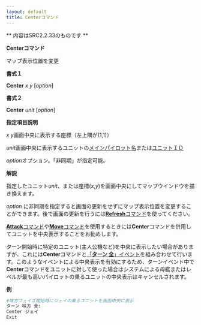 ```yaml
---
layout: default
title: Centerコマンド
---
```

** 内容はSRC2.2.33のものです **

**Centerコマンド**

マップ表示位置を変更

**書式１**

**Center** *x y* [*option*]

**書式２**

**Center** *unit* [*option*]

**指定項目説明**

*x y*画面中央に表示する座標（左上隅が(1,1)）

*unit*画面中央に表示するユニットの[メインパイロット名](メインパイロット名.md)または[ユニットＩＤ](ユニットＩＤ.md)

*option*オプション。「非同期」が指定可能。

**解説**

指定したユニット*unit*、または座標(*x*,*y*)を画面中央にしてマップウインドウを描き換えます。

*option* に非同期を指定すると画面の更新をせずにマップ表示位置を変更することができます。後で画面の更新を行うには[**Refresh**コマンド](Refreshコマンド.md)を使ってください。

[**Attack**コマンド](Attackコマンド.md)や[**Move**コマンド](Moveコマンド.md)を使用するときには**Center**コマンドを併用してユニットを中央表示することをお勧めします。

ターン開始時に特定のユニット(主人公機など)を中央に表示したい場合がありますが、これには**Center**コマンドと[「**ターン 全**」イベント](ターンイベント.md)を組み合わせて行います。このようなイベントによる中央表示を有効にするため、ターンイベント中で**Center**コマンドをユニットに対して使った場合はシステムによる母艦またはレベルが最も高いパイロットの乗るユニットの中央表示はキャンセルされます。

**例**
```sh
#味方フェイズ開始時にジェイの乗るユニットを画面中央に表示
ターン 味方 全:
Center ジェイ
Exit
```

